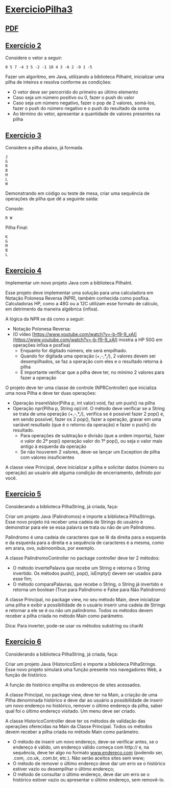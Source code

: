 # [ExercicioPilha3](https://github.com/Maicaoxd/Estrutura-De-Dados/tree/main/ExercicioPilha3)

## [PDF](https://leandrocolevati.com.br/downloadmateriais?idFile=1FBbk5qjFDMhNx0cOkeLIcQbOBDEtOdrz&arquivo=05-ExerciciosPilhasDinamicas.pdf)

## [Exercício 2](https://github.com/Maicaoxd/Estrutura-De-Dados/blob/main/ExercicioPilha3/src/view/Exercicio02.java)

Considere o vetor a seguir:
    
    0 5 7 -4 3 5 -2 -1 10 4 3 -6 2 -9 1 -5
Fazer um algoritmo, em Java, utilizando a biblioteca PilhaInt, inicializar uma pilha de inteiros e resolva conforme as condições:
- O vetor deve ser percorrido do primeiro ao último elemento
- Caso seja um número positivo ou 0, fazer o push do valor
- Caso seja um número negativo, fazer o pop de 2 valores, somá-los, fazer o push  do número negativo e o push do resultado da soma 
- Ao término do vetor, apresentar a quantidade de valores presentes na pilha

## [Exercício 3](https://github.com/Maicaoxd/Estrutura-De-Dados/blob/main/ExercicioPilha3/src/view/Exercicio03.java)

Considere a pilha abaixo, já formada. 

    J
    G
    R
    B
    H
    L
    W
Demonstrando em código ou teste de mesa, criar uma sequência de operações de pilha que dê a seguinte saída:

Console:
    
    R W
Pilha Final:
    
    K
    G
    M
    B
    L

## [Exercício 4](https://github.com/Maicaoxd/Estrutura-De-Dados/blob/main/ExercicioPilha3/src/view/Exercicio04.java)

Implementar um novo projeto Java com a biblioteca PilhaInt.

Esse projeto deve implementar uma solução para uma calculadora em Notação  Polonesa Reversa (NPR), também conhecida como posfixa. Calculadoras HP, como a 48G ou a 12C utilizam esse formato de cálculo, em detrimento da maneira algébrica (infixa).

A lógica da NPR se dá como a seguir:

- Notação Polonesa Reversa: 
- (O vídeo [https://www.youtube.com/watch?v=-b-f9-9_xAI](https://www.youtube.com/watch?v=-b-f9-9_xAI) mostra a HP 50G em operações infixa e posfixa)
    - Enquanto for digitado número, ele será empilhado.
    - Quando for digitada uma operação (+,-,*,/), 2 valores devem ser desempilhados, se faz a operação com eles e o resultado retorna à pilha
    - É importante verificar que a pilha deve ter, no mínimo 2 valores para fazer a operação

O projeto deve ter uma classe de controle (NPRController) que inicializa uma nova Pilha e deve ter duas operações:
- Operação insereValor(Pilha p, int valor):void, faz um push() na pilha
- Operação npr(Pilha p, String op):int. O método deve verificar se a String se trata de uma operação (+,-,*,/), verifica se é possível fazer 2 pop() e, em sendo possível, fazer os 2 pop(), fazer a operação, gravar em uma variável resultado (que é o retorno da operação) e fazer o push() do resultado.
    - Para operações de subtração e divisão (que a ordem importa), fazer o valor do 2º pop() operação valor do 1º pop(), ou seja o valor mais antigo à esquerda da operação
    - Se não houverem 2 valores, deve-se lançar um Exception de pilha com valores insuficientes

A classe view Principal, deve inicializar a pilha e solicitar dados (número ou operação) ao usuário até alguma condição de encerramento, definido por você.

## [Exercício 5](https://github.com/Maicaoxd/Estrutura-De-Dados/blob/main/ExercicioPilha3/src/view/Exercicio05.java)

Considerando a biblioteca PilhaString, já criada, faça:

Criar um projeto Java (Palindromos) e importe a biblioteca PilhaStrings. Esse novo projeto irá receber uma cadeia de Strings do usuário e demonstrar para ele se essa palavra se trata ou não de um Palíndromo.

Palíndromo é uma cadeia de caracteres que se lê da direita para a esquerda e da esquerda para a direita e a sequência de caracteres é a mesma, como em arara, ovo, subinoonibus, por exemplo.

A classe PalindromoController no package controller deve ter 2 métodos:
- O método invertePalavra que recebe um String e retorna o String invertido. Os 
métodos push(), pop(), isEmpty() devem ser usados para esse fim;
- O método comparaPalavras, que recebe o String, o String já invertido e retorna 
um boolean (True para Palíndromo e False para Não Palíndromo)

A classe Principal, no package view, no seu método Main, deve inicializar uma pilha e exibir a possibilidade de o usuário inserir uma cadeia de Strings e retornar a ele se é ou não um palíndromo. Todos os métodos devem receber a pilha criada no método Main como parâmetro.

Dica: Para inverter, pode-se usar os métodos substring ou charAt

## [Exercício 6](https://github.com/Maicaoxd/Estrutura-De-Dados/blob/main/ExercicioPilha3/src/view/Exercicio06.java)

Considerando a biblioteca PilhaString, já criada, faça:

Criar um projeto Java (HistoricoSim) e importe a biblioteca PilhaStrings. Esse novo projeto simulará uma função presente nos navegadores Web, a função de histórico.

A função de histórico empilha os endereços de sites acessados.

A classe Principal, no package view, deve ter na Main, a criação de uma Pilha denominada histórico e deve dar ao usuário a possibilidade de inserir um novo endereço no histórico, remover o último endereço da pilha, saber qual foi o último endereço visitado. Um menu deve ser criado.

A classe HistoricoController deve ter os métodos de validação das operações oferecidas na Main da Classe Principal. Todos os métodos devem receber a pilha criada no método Main como parâmetro.
- O método de inserir um novo endereço, deve-se verificar antes, se o endereço é válido, um endereço válido começa com http:// e, na sequência, deve ter algo no formato www.endereço.com (podendo ser, .com, .co.uk, .com.br, etc.). Não 
serão aceitos sites sem www;
- O método de remover o último endereço deve dar um erro se o histórico estiver 
vazio ou desempilhar o último endereço;
- O método de consultar o último endereço, deve dar um erro se o histórico estiver 
vazio ou apresentar o último endereço, sem removê-lo.